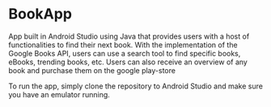 # BookApp
App built in Android Studio using Java that provides users with a host of functionalities to find their next book. With the implementation of the Google Books API, users can use a search tool to find specific books, eBooks, trending books, etc. Users can also receive an overview of any book and purchase them on the google play-store

To run the app, simply clone the repository to Android Studio and make sure you have an emulator running.
